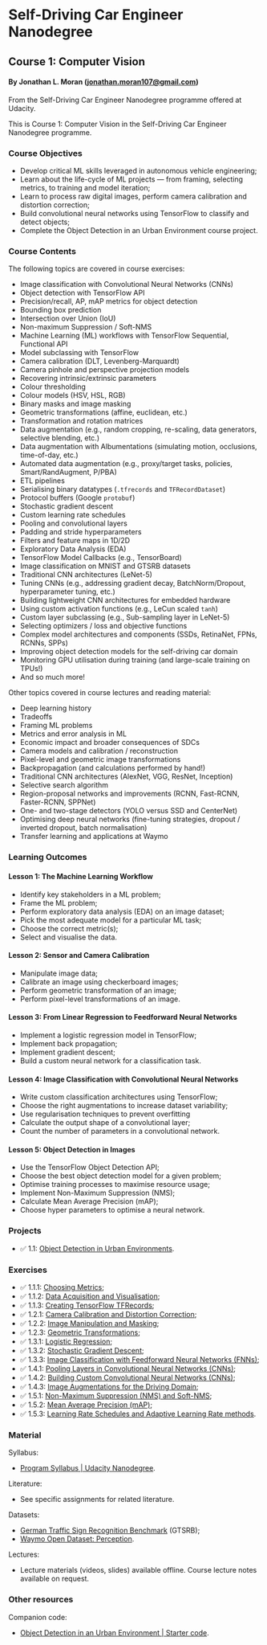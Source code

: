 # Self-Driving Car Engineer Nanodegree
## Course 1: Computer Vision
#### By Jonathan L. Moran (jonathan.moran107@gmail.com)
From the Self-Driving Car Engineer Nanodegree programme offered at Udacity.

This is Course 1: Computer Vision in the Self-Driving Car Engineer Nanodegree programme.


### Course Objectives
* Develop critical ML skills leveraged in autonomous vehicle engineering;
* Learn about the life-cycle of ML projects — from framing, selecting metrics, to training and model iteration;
* Learn to process raw digital images, perform camera calibration and distortion correction;
* Build convolutional neural networks using TensorFlow to classify and detect objects;
* Complete the Object Detection in an Urban Environment course project.


### Course Contents

The following topics are covered in course exercises:
* Image classification with Convolutional Neural Networks (CNNs)
* Object detection with TensorFlow API
* Precision/recall, AP, mAP metrics for object detection
* Bounding box prediction
* Intersection over Union (IoU)
* Non-maximum Suppression / Soft-NMS
* Machine Learning (ML) workflows with TensorFlow Sequential, Functional API
* Model subclassing with TensorFlow
* Camera calibration (DLT, Levenberg-Marquardt)
* Camera pinhole and perspective projection models
* Recovering intrinsic/extrinsic parameters
* Colour thresholding
* Colour models (HSV, HSL, RGB)
* Binary masks and image masking
* Geometric transformations (affine, euclidean, etc.)
* Transformation and rotation matrices
* Data augmentation (e.g., random cropping, re-scaling, data generators, selective blending, etc.)
* Data augmentation with Albumentations (simulating motion, occlusions, time-of-day, etc.)
* Automated data augmentation (e.g., proxy/target tasks, policies, Smart/RandAugment, P/PBA)
* ETL pipelines
* Serialising binary datatypes (`.tfrecords` and `TFRecordDataset`)
* Protocol buffers (Google `protobuf`)
* Stochastic gradient descent
* Custom learning rate schedules
* Pooling and convolutional layers
* Padding and stride hyperparameters
* Filters and feature maps in 1D/2D
* Exploratory Data Analysis (EDA)
* TensorFlow Model Callbacks (e.g., TensorBoard)
* Image classification on MNIST and GTSRB datasets
* Traditional CNN architectures (LeNet-5)
* Tuning CNNs (e.g., addressing gradient decay, BatchNorm/Dropout, hyperparameter tuning, etc.)
* Building lightweight CNN architectures for embedded hardware
* Using custom activation functions (e.g., LeCun scaled `tanh`)
* Custom layer subclassing (e.g., Sub-sampling layer in LeNet-5)
* Selecting optimizers / loss and objective functions
* Complex model architectures and components (SSDs, RetinaNet, FPNs, RCNNs, SPPs)
* Improving object detection models for the self-driving car domain
* Monitoring GPU utilisation during training (and large-scale training on TPUs!)
* And so much more!


Other topics covered in course lectures and reading material:
* Deep learning history
* Tradeoffs
* Framing ML problems
* Metrics and error analysis in ML
* Economic impact and broader consequences of SDCs
* Camera models and calibration / reconstruction
* Pixel-level and geometric image transformations
* Backpropagation (and calculations performed by hand!)
* Traditional CNN architectures (AlexNet, VGG, ResNet, Inception)
* Selective search algorithm
* Region-proposal networks and improvements (RCNN, Fast-RCNN, Faster-RCNN, SPPNet)
* One- and two-stage detectors (YOLO versus SSD and CenterNet)
* Optimising deep neural networks (fine-tuning strategies, dropout / inverted dropout, batch normalisation)
* Transfer learning and applications at Waymo

### Learning Outcomes
#### Lesson 1: The Machine Learning Workflow
* Identify key stakeholders in a ML problem;
* Frame the ML problem;
* Perform exploratory data analysis (EDA) on an image dataset;
* Pick the most adequate model for a particular ML task;
* Choose the correct metric(s);
* Select and visualise the data.

#### Lesson 2: Sensor and Camera Calibration
* Manipulate image data;
* Calibrate an image using checkerboard images;
* Perform geometric transformation of an image;
* Perform pixel-level transformations of an image.

#### Lesson 3: From Linear Regression to Feedforward Neural Networks
* Implement a logistic regression model in TensorFlow;
* Implement back propagation;
* Implement gradient descent;
* Build a custom neural network for a classification task.

#### Lesson 4: Image Classification with Convolutional Neural Networks
* Write custom classification architectures using TensorFlow;
* Choose the right augmentations to increase dataset variability;
* Use regularisation techniques to prevent overfitting
* Calculate the output shape of a convolutional layer;
* Count the number of parameters in a convolutional network.

#### Lesson 5: Object Detection in Images
* Use the TensorFlow Object Detection API;
* Choose the best object detection model for a given problem;
* Optimise training processes to maximise resource usage;
* Implement Non-Maximum Suppression (NMS);
* Calculate Mean Average Precision (mAP);
* Choose hyper parameters to optimise a neural network.


### Projects
* ✅ 1.1: [Object Detection in Urban Environments](https://github.com/jonathanloganmoran/ND0013-Self-Driving-Car-Engineer/tree/1-1-Object-Detection-2D/1-Computer-Vision/1-1-Object-Detection-in-Urban-Environments).


### Exercises
* ✅ 1.1.1: [Choosing Metrics](https://github.com/jonathanloganmoran/ND0013-Self-Driving-Car-Engineer/blob/main/1-Computer-Vision/Exercises/1-1-1-Choosing-Metrics/2022-07-25-Choosing-Metrics-IoU.ipynb);
* ✅ 1.1.2: [Data Acquisition and Visualisation](https://github.com/jonathanloganmoran/ND0013-Self-Driving-Car-Engineer/blob/main/1-Computer-Vision/Exercises/1-1-2-Data-Acquisition-Visualisation/2022-08-01-Data-Acquisition-Visualisation.ipynb);
* ✅ 1.1.3: [Creating TensorFlow TFRecords](https://github.com/jonathanloganmoran/ND0013-Self-Driving-Car-Engineer/blob/main/1-Computer-Vision/Exercises/1-1-3-Creating-TF-Records/2022-08-03-Creating-TF-Records.ipynb);
* ✅ 1.2.1: [Camera Calibration and Distortion Correction](https://github.com/jonathanloganmoran/ND0013-Self-Driving-Car-Engineer/blob/main/1-Computer-Vision/Exercises/1-2-1-Calibration-Distortion/2022-08-10-Calibration-Distortion-Correction.ipynb);
* ✅ 1.2.2: [Image Manipulation and Masking](https://github.com/jonathanloganmoran/ND0013-Self-Driving-Car-Engineer/blob/main/1-Computer-Vision/Exercises/1-2-2-Image-Manipulation/2022-08-17-Image-Manipulation-Masking.ipynb);
* ✅ 1.2.3: [Geometric Transformations](https://github.com/jonathanloganmoran/ND0013-Self-Driving-Car-Engineer/blob/main/1-Computer-Vision/Exercises/1-2-3-Geometric-Transformations/2022-08-23-Geometric-Transformations-Image-Augmentation.ipynb);
* ✅ 1.3.1: [Logistic Regression](https://github.com/jonathanloganmoran/ND0013-Self-Driving-Car-Engineer/blob/main/1-Computer-Vision/Exercises/1-3-1-Logistic-Regression/2022-08-27-Logistic-Regression.ipynb);
* ✅ 1.3.2: [Stochastic Gradient Descent](https://github.com/jonathanloganmoran/ND0013-Self-Driving-Car-Engineer/blob/main/1-Computer-Vision/Exercises/1-3-2-Stochastic-Gradient-Descent/2022-08-29-Stochastic-Gradient-Descent.ipynb);
* ✅ 1.3.3: [Image Classification with Feedforward Neural Networks (FNNs)](https://github.com/jonathanloganmoran/ND0013-Self-Driving-Car-Engineer/blob/main/1-Computer-Vision/Exercises/1-3-3-Image-Classification-FNNs/2022-09-05-Image-Classification-Feed-Forward-Neural-Networks.ipynb);
* ✅ 1.4.1: [Pooling Layers in Convolutional Neural Networks (CNNs)](https://github.com/jonathanloganmoran/ND0013-Self-Driving-Car-Engineer/blob/main/1-Computer-Vision/Exercises/1-4-1-Pooling-Layers-CNNs/2022-09-07-Pooling-Layers-Convolutional-Neural-Networks.ipynb);
* ✅ 1.4.2: [Building Custom Convolutional Neural Networks (CNNs)](https://github.com/jonathanloganmoran/ND0013-Self-Driving-Car-Engineer/blob/main/1-Computer-Vision/Exercises/1-4-2-Building-Custom-CNNs/2022-09-12-Building-Custom-Convolutional-Neural-Networks.ipynb);
* ✅ 1.4.3: [Image Augmentations for the Driving Domain](https://github.com/jonathanloganmoran/ND0013-Self-Driving-Car-Engineer/blob/main/1-Computer-Vision/Exercises/1-4-3-Image-Augmentations/2022-09-19-Image-Augmentations.ipynb);
* ✅ 1.5.1: [Non-Maximum Suppression (NMS) and Soft-NMS](https://github.com/jonathanloganmoran/ND0013-Self-Driving-Car-Engineer/blob/main/1-Computer-Vision/Exercises/1-5-1-Non-Maximum-Suppression/2022-09-21-Non-Maximum-Suppression.ipynb);
* ✅ 1.5.2: [Mean Average Precision (mAP)](https://github.com/jonathanloganmoran/ND0013-Self-Driving-Car-Engineer/blob/main/1-Computer-Vision/Exercises/1-5-2-Mean-Average-Precision/2022-09-25-Mean-Average-Precision.ipynb);
* ✅ 1.5.3: [Learning Rate Schedules and Adaptive Learning Rate methods](https://github.com/jonathanloganmoran/ND0013-Self-Driving-Car-Engineer/blob/main/1-Computer-Vision/Exercises/1-5-3-Learning-Rate-Schedules/2022-09-28-Learning-Rate-Schedules.ipynb). 


### Material
Syllabus:
* [Program Syllabus | Udacity Nanodegree](https://d20vrrgs8k4bvw.cloudfront.net/documents/en-US/Self-Driving+Car+Engineer+Nanodegree+Syllabus+nd0013+.pdf).

Literature:
* See specific assignments for related literature.

Datasets:
* [German Traffic Sign Recognition Benchmark](https://doi.org/10.17894/ucph.358970eb-0474-4d8f-90b5-3f124d9f9bc6) (GTSRB);
* [Waymo Open Dataset: Perception](https://waymo.com/open/).

Lectures:
* Lecture materials (videos, slides) available offline. Course lecture notes available on request.

### Other resources
Companion code:
* [Object Detection in an Urban Environment | Starter code](https://github.com/udacity/nd013-c1-vision-starter).
